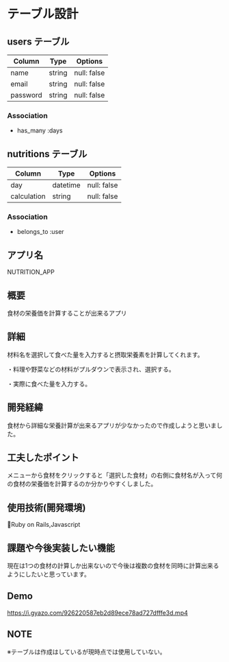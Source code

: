 # テーブル設計

## users テーブル

| Column   | Type   | Options     |
| -------- | ------ | ----------- |
| name     | string | null: false |
| email    | string | null: false |
| password | string | null: false |

### Association

- has_many :days


## nutritions テーブル

| Column      | Type     | Options     |
| ----------- | -------- | ----------- |
| day         | datetime | null: false |
| calculation | string   | null: false |

### Association

- belongs_to :user



## アプリ名
NUTRITION_APP

## 概要
食材の栄養価を計算することが出来るアプリ

## 詳細
材料名を選択して食べた量を入力すると摂取栄養素を計算してくれます。

・料理や野菜などの材料がプルダウンで表示され、選択する。

・実際に食べた量を入力する。

## 開発経緯
食材から詳細な栄養計算が出来るアプリが少なかったので作成しようと思いました。

## 工夫したポイント
メニューから食材をクリックすると「選択した食材」の右側に食材名が入って何の食材の栄養価を計算するのか分かりやすくしました。

## 使用技術(開発環境)
Ruby on Rails,Javascript

## 課題や今後実装したい機能
現在は1つの食材の計算しか出来ないので今後は複数の食材を同時に計算出来るようにしたいと思っています。


## Demo
https://i.gyazo.com/926220587eb2d89ece78ad727dfffe3d.mp4

## NOTE
※テーブルは作成はしているが現時点では使用していない。
